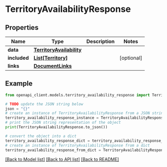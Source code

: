 # TerritoryAvailabilityResponse


## Properties

Name | Type | Description | Notes
------------ | ------------- | ------------- | -------------
**data** | [**TerritoryAvailability**](TerritoryAvailability.md) |  | 
**included** | [**List[Territory]**](Territory.md) |  | [optional] 
**links** | [**DocumentLinks**](DocumentLinks.md) |  | 

## Example

```python
from openapi_client.models.territory_availability_response import TerritoryAvailabilityResponse

# TODO update the JSON string below
json = "{}"
# create an instance of TerritoryAvailabilityResponse from a JSON string
territory_availability_response_instance = TerritoryAvailabilityResponse.from_json(json)
# print the JSON string representation of the object
print(TerritoryAvailabilityResponse.to_json())

# convert the object into a dict
territory_availability_response_dict = territory_availability_response_instance.to_dict()
# create an instance of TerritoryAvailabilityResponse from a dict
territory_availability_response_from_dict = TerritoryAvailabilityResponse.from_dict(territory_availability_response_dict)
```
[[Back to Model list]](../README.md#documentation-for-models) [[Back to API list]](../README.md#documentation-for-api-endpoints) [[Back to README]](../README.md)


